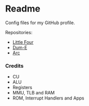# Readme
Config files for my GitHub profile.

Repositories:
- [Little Four](https://github.com/hcpty/little-four)
- [Dum-E](https://github.com/hcpty/dum-e)
- [Arc](https://github.com/hcpty/arc)

### Credits
- CU
- ALU
- Registers
- MMU, TLB and RAM
- ROM, Interrupt Handlers and Apps
